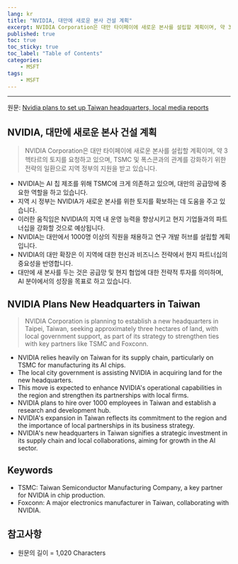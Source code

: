 ```yaml
---
lang: kr
title: "NVIDIA, 대만에 새로운 본사 건설 계획"
excerpt: NVIDIA Corporation은 대만 타이페이에 새로운 본사를 설립할 계획이며, 약 3헥타르의 토지를 요청하고 있으며, TSMC 및 폭스콘과의 관계를 강화하기 위한 전략의 일환으로 지역 정부의 지원을 받고 있습니다.
published: true
toc: true
toc_sticky: true
toc_label: "Table of Contents"
categories:
    - MSFT
tags:
    - MSFT
---
```


---

  원문: [Nvidia plans to set up Taiwan headquarters, local media reports](https://www.investing.com/news/stock-market-news/nvidia-plans-to-set-up-taiwan-headquarters-local-media-reports-3786116)

## NVIDIA, 대만에 새로운 본사 건설 계획

> NVIDIA Corporation은 대만 타이페이에 새로운 본사를 설립할 계획이며, 약 3헥타르의 토지를 요청하고 있으며, TSMC 및 폭스콘과의 관계를 강화하기 위한 전략의 일환으로 지역 정부의 지원을 받고 있습니다.


- NVIDIA는 AI 칩 제조를 위해 TSMC에 크게 의존하고 있으며, 대만의 공급망에 중요한 역할을 하고 있습니다.
- 지역 시 정부는 NVIDIA가 새로운 본사를 위한 토지를 확보하는 데 도움을 주고 있습니다.
- 이러한 움직임은 NVIDIA의 지역 내 운영 능력을 향상시키고 현지 기업들과의 파트너십을 강화할 것으로 예상됩니다.
- NVIDIA는 대만에서 1000명 이상의 직원을 채용하고 연구 개발 허브를 설립할 계획입니다.
- NVIDIA의 대만 확장은 이 지역에 대한 헌신과 비즈니스 전략에서 현지 파트너십의 중요성을 반영합니다.
- 대만에 새 본사를 두는 것은 공급망 및 현지 협업에 대한 전략적 투자를 의미하며, AI 분야에서의 성장을 목표로 하고 있습니다.

## NVIDIA Plans New Headquarters in Taiwan

> NVIDIA Corporation is planning to establish a new headquarters in Taipei, Taiwan, seeking approximately three hectares of land, with local government support, as part of its strategy to strengthen ties with key partners like TSMC and Foxconn.


- NVIDIA relies heavily on Taiwan for its supply chain, particularly on TSMC for manufacturing its AI chips.
- The local city government is assisting NVIDIA in acquiring land for the new headquarters.
- This move is expected to enhance NVIDIA's operational capabilities in the region and strengthen its partnerships with local firms.
- NVIDIA plans to hire over 1000 employees in Taiwan and establish a research and development hub.
- NVIDIA's expansion in Taiwan reflects its commitment to the region and the importance of local partnerships in its business strategy.
- NVIDIA's new headquarters in Taiwan signifies a strategic investment in its supply chain and local collaborations, aiming for growth in the AI sector.

## Keywords

- TSMC: Taiwan Semiconductor Manufacturing Company, a key partner for NVIDIA in chip production.
- Foxconn: A major electronics manufacturer in Taiwan, collaborating with NVIDIA.

## 참고사항

- 원문의 길이 = 1,020 Characters

